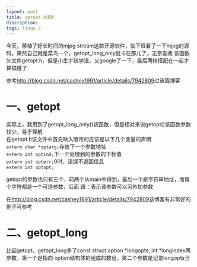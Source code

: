 ```yaml
---
layout: post
title: getopt.h浅析
discription: 
tags: linux c
---
```

  今天，移植了好长时间的mjpg stream这款开源软件，临下班看了一下mjpg的源码，果然自己就是菜鸟一个，getopt_long_only就卡在那儿了，无奈查阅
  该函数头文件getopt.h，但是小生才疏学浅，又google了一下，最后两样搭配在一起才算搞懂了

  参考<http://blog.csdn.net/cashey1991/article/details/7942809>过该篇博客
  
 一、getopt
======
  实际上，我用到了getopt_long_only()该函数，但是相对来说getopt()该函数参数较少，易于理解  
  在getopt.h该文件中首先映入眼帘的应该是以下几个变量的声明  
  ``extern char *optarg;``存放下一个参数地址  
  ``extern int optind;``下一个处理到的参数的下标值  
  ``extern int opterr;``0时，错误不返回信息  
  ``extern int optopt;``  
  
  getopt的参数也只有三个，前两个从main中得到，最后一个是字符串地址，而每个字符都是一个可选参数，后面
  跟：表示该参数可以另外加参数  
  
  在<http://blog.csdn.net/cashey1991/article/details/7942809>该博客有非常好的例子可参考  

 二、getopt_long
=====
  比起getopt，getopt_long多了const struct option \*longopts, int \*longindex两参数，第一个是指向
  option结构体的组成的数组，第二个参数是记录longopts当前所对应第几个参数的下标值
> struct option  
> {  
>  const char \*name;  
>  int has_arg;  
>  int \*flag; 通常为NULL，它会把val的值返回  
>  int val;  
> };  
####has_arg:
  no_argument (即 0) 表明这个长参数不带参数（即不带数值，如：--name）  
  required_argument (即 1) 表明这个长参数必须带参数（即必须带数值，如：--name Bob） 
  optional_argument（即2）表明这个长参数后面带的参数是可选的  

 三、getopt_long_only
=====

  引用<http://blog.csdn.net/cashey1991/article/details/7942809>该篇博客

  最后说说getopt_long_only函数，它与getopt_long函数使用相同的参数表，在功能上基本一致，只是
  getopt_long只将--name当作长参数，但getopt_long_only会将--name和-name两种选项都当作长参数来
  匹配。在getopt_long在遇到-name时，会拆解成-n -a -m -e到optstring中进行匹配，而getopt_long_only
  只在-name不能在longopts中匹配时才将其拆解成-n -a -m -e这样的参数到optstring中进行匹配。
 








